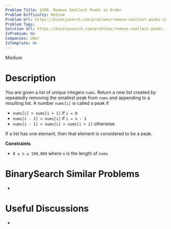 ```yaml
---
Problem Title: 1499. Remove Smallest Peaks in Order
Problem Difficulty: Medium
Problem Url: https://binarysearch.com/problems/remove-smallest-peaks-in-order/
Problem Tags: 
Solution Url: https://binarysearch.com/problems/remove-smallest-peaks-in-order/solutions/
IsPremium: No
Companies: Uber
IsTemplate: No
---
```


<span style="color: ;">Medium</span>

# Description

You are given a list of unique integers `nums`. Return a new list created by repeatedly removing the smallest peak from `nums` and appending to a resulting list. A number `nums[i]` is called a peak if

- `nums[i] > nums[i + 1]` if `i = 0`
- `nums[i - 1] < nums[i]` if `i = n - 1`
- `nums[i - 1] < nums[i] > nums[i + 1]` otherwise

If a list has one element, then that element is considered to be a peak.

**Constraints**
- `0 ≤ n ≤ 100,000` where `n` is the length of `nums`

# BinarySearch Similar Problems

- []()

# Useful Discussions

- []()
